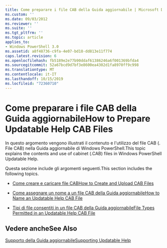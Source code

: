 ```yaml
---
title: Come preparare i file CAB della Guida aggiornabile | Microsoft Docs
ms.custom: ''
ms.date: 09/03/2012
ms.reviewer: ''
ms.suite: ''
ms.tgt_pltfrm: ''
ms.topic: article
applies_to:
- Windows PowerShell 3.0
ms.assetid: a8f48736-c9fa-4e07-bd18-dd813e11f774
caps.latest.revision: 6
ms.openlocfilehash: fb5189e2e77b90ddaf61386246a6f001369bfda4
ms.sourcegitcommit: 52a67bcd9d7bf3e8600ea4302d1fa8970ff9c998
ms.translationtype: MT
ms.contentlocale: it-IT
ms.lasthandoff: 10/15/2019
ms.locfileid: "72360710"
---
```

# <a name="how-to-prepare-updatable-help-cab-files"></a><span data-ttu-id="f60bb-102">Come preparare i file CAB della Guida aggiornabile</span><span class="sxs-lookup"><span data-stu-id="f60bb-102">How to Prepare Updatable Help CAB Files</span></span>

<span data-ttu-id="f60bb-103">In questo argomento vengono illustrati il contenuto e l'utilizzo del file CAB (. File CAB) nella Guida aggiornabile di Windows PowerShell.</span><span class="sxs-lookup"><span data-stu-id="f60bb-103">This topic explains the contents and use of cabinet (.CAB) files in Windows PowerShell Updatable Help.</span></span>

<span data-ttu-id="f60bb-104">Questa sezione include gli argomenti seguenti.</span><span class="sxs-lookup"><span data-stu-id="f60bb-104">This section includes the following topics.</span></span>

- [<span data-ttu-id="f60bb-105">Come creare e caricare file CAB</span><span class="sxs-lookup"><span data-stu-id="f60bb-105">How to Create and Upload CAB Files</span></span>](./how-to-create-and-upload-cab-files.md)

- [<span data-ttu-id="f60bb-106">Come assegnare un nome a un file CAB della Guida aggiornabile</span><span class="sxs-lookup"><span data-stu-id="f60bb-106">How to Name an Updatable Help CAB File</span></span>](./how-to-name-an-updatable-help-cab-file.md)

- [<span data-ttu-id="f60bb-107">Tipi di file consentiti in un file CAB della Guida aggiornabile</span><span class="sxs-lookup"><span data-stu-id="f60bb-107">File Types Permitted in an Updatable Help CAB File</span></span>](./file-types-permitted-in-an-updatable-help-cab-file.md)

## <a name="see-also"></a><span data-ttu-id="f60bb-108">Vedere anche</span><span class="sxs-lookup"><span data-stu-id="f60bb-108">See Also</span></span>

[<span data-ttu-id="f60bb-109">Supporto della Guida aggiornabile</span><span class="sxs-lookup"><span data-stu-id="f60bb-109">Supporting Updatable Help</span></span>](./supporting-updatable-help.md)